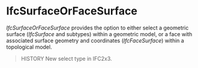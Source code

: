 # IfcSurfaceOrFaceSurface

_IfcSurfaceOrFaceSurface_ provides the option to either select a geometric surface (_IfcSurface_ and subtypes) within a geometric model, or a face with associated surface geometry and coordinates (_IfcFaceSurface_) within a topological model.
<!-- end of short definition -->


> HISTORY New select type in IFC2x3.
